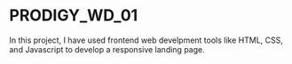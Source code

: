 # PRODIGY_WD_01
In this project, I have used frontend web develpment tools like HTML, CSS, and Javascript to develop a responsive landing page.
